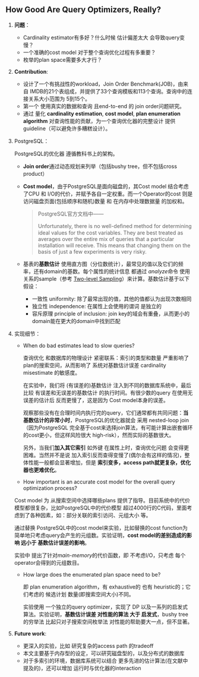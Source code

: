 ## How Good Are Query Optimizers, Really?

1. **问题**：
   - Cardinality estimator有多好？什么时候 估计偏差太大 会导致query变慢？
   - 一个准确的cost model 对于整个查询优化过程有多重要？
   - 枚举的plan space需要多大才行？

2. **Contribution**:
   - 设计了一个有挑战性的workload，Join Order Benchmark(JOB)，由来自 IMDB的21个表组成，并提供了33个查询模板和113个查询。查询中的连接关系大小范围为 5到15个。
   - 第一个 使用真实的数据和查询 且end-to-end 的 join order问题研究。
   -  通过 量化 **cardinality estimation**, **cost model**,  **plan enumeration algorithm** 对查询性能的贡献，为一个查询优化器的完整设计 提供guideline（可以避免许多糟糕设计）。

3. PostgreSQL：

   PostgreSQL的优化器 遵循教科书上的架构。

   - **Join order**通过动态规划来列举（包括bushy tree，但不包括cross product）

   - **Cost model**，由于PostgreSQL是面向磁盘的，其Cost model 结合考虑了CPU 和 I/O的代价，并赋予各自一定权重。而一个Operator的cost 则是 访问磁盘页面(包括顺序和随机)数量 和 在内存中处理数据量 的加权和。

     > PostgreSQL官方文档中——
     >
     > Unfortunately, there is no well-deﬁned method for determining ideal values for the cost variables. They are best treated as averages over the entire mix of queries that a particular installation will receive. This means that changing them on the basis of just a few experiments is very risky.

   - 基表的**基数估计** 使用直方图（分位数统计），最常见的值以及它们的频率，还有domain的基数。每个属性的统计信息 都通过 *analyze*命令 使用关系的sample（参考 [Two-level Sampling](https://github.com/F-ca7/Advanced-Database-Systems-Learning/blob/master/paper%20reading/query/join%20size%20estimation.md)）来计算。基数估计基于以下假设：

     - 一致性 uniformity: 除了最常出现的值，其他的值都认为出现次数相同
     - 独立性 independence: 在属性上会使用的谓词 是独立的
     - 容斥原理 principle of inclusion: join key的域会有重叠，从而更小的domain能在更大的domain中找到匹配

4. 实现细节：

   - When do bad estimates lead to slow queries?

     查询优化 和数据库的物理设计 紧密联系：索引的类型和数量 严重影响了plan的搜索空间，从而影响了 系统对基数估计误差 cardinality misestimate 的敏感度。

     在实验中，我们将 (有误差的)基数估计 注入到不同的数据库系统中，最后比较 有误差和无误差的基数估计 的执行时间。有很少数的query 在使用无误差的估计后 反而更慢了，这是因为 Cost model本身的误差。

     观察那些没有在合理时间内执行完的query，它们通常都有共同问题：**当基数估计的非常小时**，PostgreSQL的优化器就会 采用 nested-loop join（因为PostgreSQL 完全基于cost来选择join算法，有可能计算出嵌套循环的cost更小，但这样风险很大 high-risk），然而实际的基数很大。
   
     另外，当我们**加入其它索引** 如外键 在属性上时，查询优化问题 会变得更困难。当然并不是说 加入索引反而查得变慢了(偶尔会有这样的情况)，整体性能一般都会显著增加，但是 **索引变多，access path就更复杂，优化器也更难优化**。
   
   - How important is an accurate cost model for the overall query optimization process?
     
   Cost model 为 从搜索空间中选择哪些plans 提供了指导。目前系统中的代价模型都很复杂，比如PostgreSQL中的代价模型 超过4000行的C代码，里面考虑到了各种因素，如：部分关联的索引访问、元组大小 等。
     
   通过替换 PostgreSQL中的cost model来实验，比如替换的cost function为 简单地只考虑query会产生的元组数。实验证明，**cost model的差别造成的影响 远小于 基数估计误差的影响**。
     
   实验中 提出了针对*main-memory*的代价函数，即 不考虑I/O，只考虑 每个operator会得到的元组数目。
     
   - How large does the enumerated plan space need to be?
   
     即 plan enumeration algorithm，有 exhaustive的 也有 heuristic的；它们考虑的 候选计划 数量(即搜索空间大小)不同。
   
     实验使用 一个独立的query optimizer，实现了 DP 以及一系列的启发式算法。实验证明，**基数估计误差 对性能的算法 大于 启发式**，bushy tree的穷举法 比起只对子搜索空间枚举法 对性能的帮助要大一点，但不显著。
   
5. **Future work**:
   - 更深入的实验，比如 研究复杂的access path 的tradeoff
   - 本文主要基于内存型的设定，可以研究磁盘型的，以及分布式的数据库
   - 对于多索引的环境，数据库系统可以结合 更多先进的估计算法(在文献中提及的)，还可以增加 运行时与优化器的interaction



